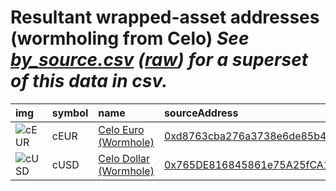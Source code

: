 
Resultant wrapped-asset addresses (wormholing from Celo)
_See [by_source.csv](by_source.csv) ([raw](https://raw.githubusercontent.com/certusone/wormhole-token-list/main/content/by_source.csv)) for a superset of this data in csv._
=========================================================================
  
| img                                                                                              | symbol   | name                                                                | sourceAddress                                                                                                        | solAddress   | solDecimals   | solMarkets   | ethAddress                                                                                                            |   ethDecimals | ethMarkets                 | terraAddress   | terraDecimals   | terraMarkets   | bscAddress   | bscDecimals   | bscMarkets   | maticAddress   | maticDecimals   | maticMarkets   | avaxAddress   | avaxDecimals   | avaxMarkets   | oasisAddress   | oasisDecimals   | oasisMarkets   | algorandAddress   | algorandDecimals   | algorandMarkets   | auroraAddress   | auroraDecimals   | auroraMarkets   | ftmAddress   | ftmDecimals   | ftmMarkets   | karuraAddress   | karuraDecimals   | karuraMarkets   | acalaAddress   | acalaDecimals   | acalaMarkets   | klaytnAddress   | klaytnDecimals   | klaytnMarkets   | nearAddress   | nearDecimals   | nearMarkets   | moonbeamAddress   | moonbeamDecimals   | moonbeamMarkets   | terra2Address   | terra2Decimals   | terra2Markets   | symbol   |
|:-------------------------------------------------------------------------------------------------|:---------|:--------------------------------------------------------------------|:---------------------------------------------------------------------------------------------------------------------|:-------------|:--------------|:-------------|:----------------------------------------------------------------------------------------------------------------------|--------------:|:---------------------------|:---------------|:----------------|:---------------|:-------------|:--------------|:-------------|:---------------|:----------------|:---------------|:--------------|:---------------|:--------------|:---------------|:----------------|:---------------|:------------------|:-------------------|:------------------|:----------------|:-----------------|:----------------|:-------------|:--------------|:-------------|:----------------|:-----------------|:----------------|:---------------|:----------------|:---------------|:----------------|:-----------------|:----------------|:--------------|:---------------|:--------------|:------------------|:-------------------|:------------------|:----------------|:-----------------|:----------------|:-----------------|
| ![cEUR](https://raw.githubusercontent.com/certusone/wormhole-token-list/main/assets/cEUR_wh.png) | cEUR     | [Celo Euro (Wormhole)](http://coingecko.com/en/coins/celo-euro)     | [0xd8763cba276a3738e6de85b4b3bf5fded6d6ca73](https://celoscan.io/address/0xd8763cba276a3738e6de85b4b3bf5fded6d6ca73) |              |               |              | [0xEE586e7Eaad39207F0549BC65f19e336942C992f](https://etherscan.io/address/0xEE586e7Eaad39207F0549BC65f19e336942C992f) |            18 | [curve](https://curve.fi/) |                |                 |                |              |               |              |                |                 |                |               |                |               |                |                 |                |                   |                    |                   |                 |                  |                 |              |               |              |                 |                  |                 |                |                 |                |                 |                  |                 |               |                |               |                   |                    |                   |                 |                  |                 | cEUR             |
| ![cUSD](https://raw.githubusercontent.com/certusone/wormhole-token-list/main/assets/cUSD_wh.png) | cUSD     | [Celo Dollar (Wormhole)](http://coingecko.com/en/coins/celo-dollar) | [0x765DE816845861e75A25fCA122bb6898B8B1282a](https://celoscan.io/address/0x765DE816845861e75A25fCA122bb6898B8B1282a) |              |               |              | [0xC22956c3CFeC3Ee9A9925abeE044F05Bc47f6632](https://etherscan.io/address/0xC22956c3CFeC3Ee9A9925abeE044F05Bc47f6632) |            18 | [curve](https://curve.fi/) |                |                 |                |              |               |              |                |                 |                |               |                |               |                |                 |                |                   |                    |                   |                 |                  |                 |              |               |              |                 |                  |                 |                |                 |                |                 |                  |                 |               |                |               |                   |                    |                   |                 |                  |                 | cUSD             |